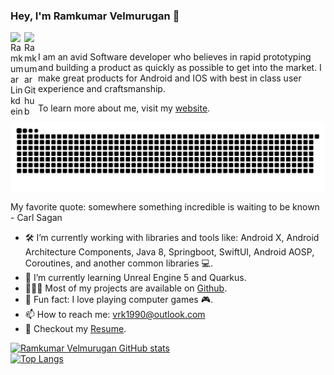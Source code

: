 ### Hey, I'm Ramkumar Velmurugan 👋

<a href="https://www.linkedin.com/in/vrk1990/">
  <img align="left" alt="Ramkumar Linkdein" width="22px" src="https://cdn.jsdelivr.net/npm/simple-icons@v3/icons/linkedin.svg" />
</a>
<a href="https://github.com/spkdroid">
  <img align="left" alt="Ramkumar Github" width="22px" src="https://cdn.jsdelivr.net/npm/simple-icons@v3/icons/github.svg" />
</a>
<br/>

I am an avid Software developer who believes in rapid prototyping and building a product as quickly as possible to get into the market. I make great products for Android and IOS with best in class user experience and craftsmanship.

To learn more about me, visit my [website](https://spkdroid.com).

<p align="center">
<img  src="/github-user-contribution.svg" width="1500px" style="background:#161b22;">
</p>



My favorite quote: somewhere something incredible is waiting to be known - Carl Sagan

- 🛠 I’m currently working with libraries and tools like: Android X, Android Architecture Components, Java 8, Springboot, SwiftUI, Android AOSP, Coroutines, and another common libraries 💻.
- 🚀 I’m currently learning Unreal Engine 5 and Quarkus.
- 👨🏻‍💻 Most of my projects are available on [Github](https://github.com/spkdroid).
- 👾 Fun fact: I love playing computer games :video_game:.
- 📫 How to reach me: vrk1990@outlook.com
- 📝 Checkout my [Resume](https://spkdroid.com/).

[![Ramkumar Velmurugan GitHub stats](https://github-readme-stats.vercel.app/api?username=spkdroid)](https://github.com/spkdroid/github-readme-stats)
<br>
[![Top Langs](https://github-readme-stats.vercel.app/api/top-langs/?username=spkdroid&layout=compact)](https://github.com/spkdroid/github-readme-stats)


